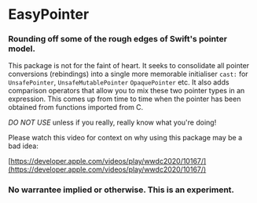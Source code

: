 # EasyPointer

### Rounding off some of the rough edges of Swift's pointer model.

This package is not for the faint of heart. It seeks to consolidate
all pointer conversions (rebindings) into a single more memorable
initialiser `cast:` for `UnsafePointer`,  `UnsafeMutablePointer`
`OpaquePointer` etc. It also adds comparison operators that
allow you to mix these two pointer types in an expression. This
comes up from time to time when the pointer has been obtained
from functions imported from C.

*DO NOT USE* unless if you really, really know what you're doing!

Please watch this video for context on why using this package may be a bad idea:

[https://developer.apple.com/videos/play/wwdc2020/10167/](https://developer.apple.com/videos/play/wwdc2020/10167/)

### No warrantee implied or otherwise. This is an experiment.
